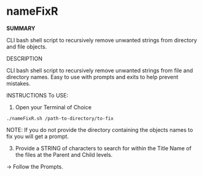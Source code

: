 # nameFixR
**SUMMARY**

CLI bash shell script to recursively remove unwanted strings from directory and file objects.

DESCRIPTION

CLI bash shell script to recursively remove unwanted strings from file and directory names. Easy to use with prompts and exits to help prevent mistakes.


INSTRUCTIONS
To USE:
1. Open your Terminal of Choice

```
./nameFixR.sh /path-to-directory/to-fix
```
NOTE: If you do not provide the directory containing the objects names to fix you will get a prompt.

3. Provide a STRING of characters to search for within the Title Name of the files at the Parent and Child levels.

-> Follow the Prompts. 